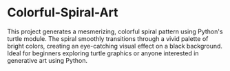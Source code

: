 # Colorful-Spiral-Art
This project generates a mesmerizing, colorful spiral pattern using Python's turtle module. The spiral smoothly transitions through a vivid palette of bright colors, creating an eye-catching visual effect on a black background. Ideal for beginners exploring turtle graphics or anyone interested in generative art using Python.
